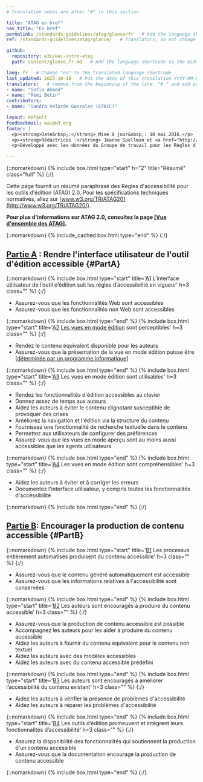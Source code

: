 ```yaml
---
# translation notes are after "#" in this section

title: "ATAG en bref"
nav_title: "En bref"
permalink: /standards-guidelines/atag/glance/fr   # Add the language shortcode to the end, with no slash at end, for example: /standards-guidelines/atag/glance/fr
ref: /standards-guidelines/atag/glance/   # Translators, do not change this

github:
  repository: w3c/wai-intro-atag
  path: content/glance.fr.md   # Add the language shortcode to the middle of the filename, for example: glance.fr.md

lang: fr   # Change "en" to the translated language shortcode
last_updated: 2023-10-18   # Put the date of this translation YYYY-MM-DD (with month in the middle)
translators:   # remove from the beginning of the line: "# " and add your name(s)
- name: "Sofia Ahmed"
- name: "Rémi Bétin"
contributors:
- name: "Sandra Velarde Gonzalez (ETNIC)"

layout: default
feedbackmail: wai@w3.org
footer: |
  <p><strong>Date&nbsp;:</strong> Mise à jour&nbsp;: 18 mai 2016.</p>
  <p><strong>Rédactrices :</strong> Jeanne Spellman et <a href="http://www.w3.org/People/shawn">Shawn Lawton Henry</a>.</p>
  <p>Développé avec les données du Groupe de travail pour les Règles d'accessibilité pour les outils d'édition (<a href="https://www.w3.org/WAI/AU/">AUWG</a>) et le Groupe de travail Éducaton et Promotion (<a href="http://www.w3.org/WAI/EO/">EOWG</a>).</p>

---
```



{::nomarkdown}
{% include box.html type="start" h="2" title="Résumé" class="full" %}
{:/}

Cette page fournit un résumé paraphrasé des Règles d'accessibilité pour les outils d'édition (ATAG) 2.0. Pour les spécifications techniques normatives, allez sur [www.w3.org/TR/ATAG20](http://www.w3.org/TR/ATAG20/).

**Pour plus d'informations sur ATAG 2.0, consultez la page [[Vue d'ensemble des ATAG]](/standards-guidelines/atag/).**

{::nomarkdown}
{% include_cached box.html type="end" %}
{:/}


## [Partie A](http://www.w3.org/TR/ATAG20/#part_a)&nbsp;: Rendre l'interface utilisateur de l'outil d'édition accessible {#PartA}

{::nomarkdown}
{% include box.html type="start" title='<a href="http://www.w3.org/TR/ATAG20/#principle_a1">A1</a> L’interface utilisateur de l’outil d’édition suit les règles d’accessibilité en vigueur' h=3 class="" %}
{:/}

-   Assurez-vous que les fonctionnalités Web sont accessibles
-   Assurez-vous que les fonctionnalités non Web sont accessibles

{::nomarkdown}
{% include box.html type="end" %}
{% include box.html type="start" title='<a href="http://www.w3.org/TR/ATAG20/#principle_a2">A2</a> <a href="http://www.w3.org/TR/ATAG20/#def-Editing-View">Les vues en mode édition</a> sont perceptibles' h=3 class="" %}
{:/}

-   Rendez le contenu équivalent disponible pour les auteurs
-   Assurez-vous que la présentation de la vue en mode édition puisse être [[déterminée par un programme informatique](http://www.w3.org/TR/ATAG20/#def-Programmatically-Determined)]

{::nomarkdown}
{% include box.html type="end" %}
{% include box.html type="start" title='<a href="http://www.w3.org/TR/ATAG20/#principle_a3">A3</a> Les vues en mode édition sont utilisables' h=3 class="" %}
{:/}

-   Rendez les fonctionnalités d'édition accessibles au clavier
-   Donnez assez de temps aux auteurs
-   Aidez les auteurs à éviter le contenu clignotant susceptible de provoquer des crises
-   Améliorez la navigation et l'édition via la structure du contenu
-   Fournissez une fonctionnalité de recherche textuelle dans le contenu
-   Permettez aux utilisateurs de configurer des préférences
-   Assurez-vous que les vues en mode aperçu sont au moins aussi accessibles que les agents utilisateurs

{::nomarkdown}
{% include box.html type="end" %}
{% include box.html type="start" title='<a href="http://www.w3.org/TR/ATAG20/#principle_a4">A4</a> Les vues en mode édition sont compréhensibles' h=3 class="" %}
{:/}

-   Aidez les auteurs à éviter et à corriger les erreurs
-   Documentez l'interface utilisateur, y compris toutes les fonctionnalités d'accessibilité

{::nomarkdown}
{% include box.html type="end" %}
{:/}

## [Partie B](http://www.w3.org/TR/ATAG20/#part_b): Encourager la production de contenu accessible {#PartB}

{::nomarkdown}
{% include box.html type="start" title='<a href="http://www.w3.org/TR/ATAG20/#principle_b1">B1</a> Les processus entièrement automatisés produisent du contenu accessible' h=3 class="" %}
{:/}

-   Assurez-vous que le contenu généré automatiquement est accessible
-   Assurez-vous que les informations relatives à l'accessibilité sont conservées

{::nomarkdown}
{% include box.html type="end" %}
{% include box.html type="start" title='<a href="http://www.w3.org/TR/ATAG20/#principle_b2">B2</a> Les auteurs sont encouragés à produire du contenu accessible' h=3 class="" %}
{:/}

-   Assurez-vous que la production de contenu accessible est possible
-   Accompagnez les auteurs pour les aider à produire du contenu accessible
-   Aidez les auteurs à fournir du contenu équivalent pour le contenu non textuel
-   Aidez les auteurs avec des modèles accessibles
-   Aidez les auteurs avec du contenu accessible prédéfini

{::nomarkdown}
{% include box.html type="end" %}
{% include box.html type="start" title='<a href="http://www.w3.org/TR/ATAG20/#principle_b3">B3</a> Les auteurs sont encouragés à améliorer l’accessibilité du contenu existant' h=3 class="" %}
{:/}

-   Aidez les auteurs à vérifier la présence de problèmes d'accessibilité
-   Aidez les auteurs à réparer les problèmes d'accessibilité

{::nomarkdown}
{% include box.html type="end" %}
{% include box.html type="start" title='<a href="http://www.w3.org/TR/ATAG20/#principle_b4">B4</a> Les outils d’édition promeuvent et intègrent leurs fonctionnalités d’accessibilité' h=3 class="" %}
{:/}

-   Assurez la disponibilité des fonctionnalités qui soutiennent la production d'un contenu accessible
-   Assurez-vous que la documentation encourage la production de contenu accessible

{::nomarkdown}
{% include box.html type="end" %}
{:/}
